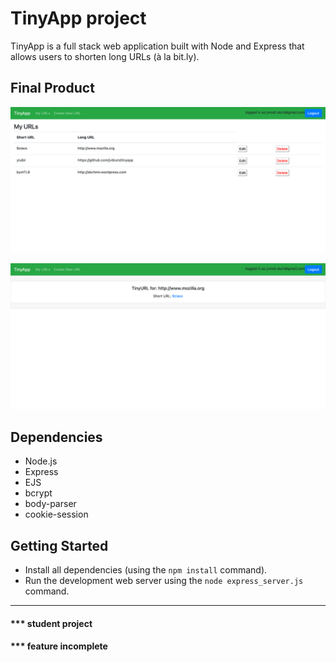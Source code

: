 # TinyApp project

TinyApp is a full stack web application built with Node and Express that allows users to shorten long URLs (à la bit.ly).


## Final Product

!['urls index'](/screenshot/index.png)

!['urls/:id'](/screenshot/urls.png)

## Dependencies

- Node.js
- Express
- EJS
- bcrypt
- body-parser
- cookie-session

## Getting Started

- Install all dependencies (using the `npm install` command).
- Run the development web server using the `node express_server.js` command.

----

#### ***  student project
#### *** feature incomplete
